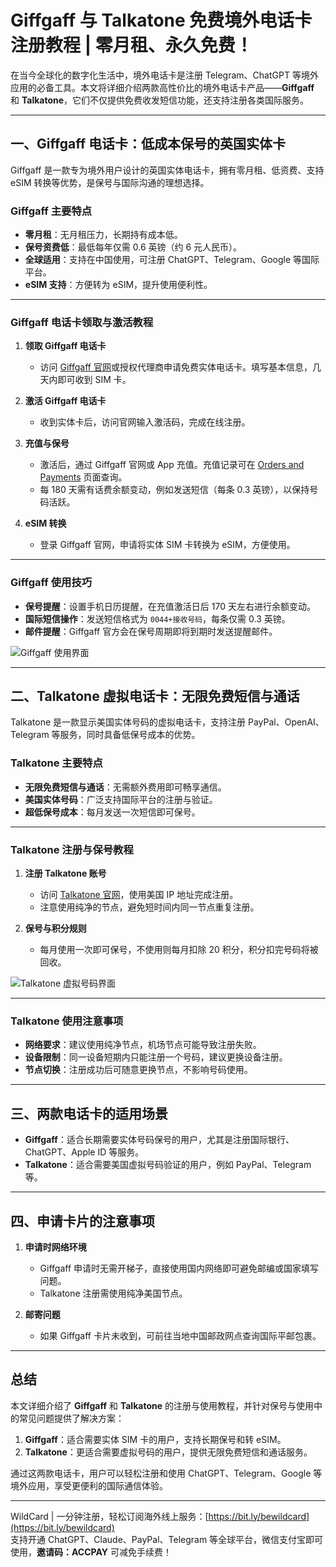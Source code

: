 # Giffgaff 与 Talkatone 免费境外电话卡注册教程 | 零月租、永久免费！

在当今全球化的数字化生活中，境外电话卡是注册 Telegram、ChatGPT 等境外应用的必备工具。本文将详细介绍两款高性价比的境外电话卡产品——**Giffgaff** 和 **Talkatone**，它们不仅提供免费收发短信功能，还支持注册各类国际服务。

---

## **一、Giffgaff 电话卡：低成本保号的英国实体卡**

Giffgaff 是一款专为境外用户设计的英国实体电话卡，拥有零月租、低资费、支持 eSIM 转换等优势，是保号与国际沟通的理想选择。

### **Giffgaff 主要特点**

- **零月租**：无月租压力，长期持有成本低。
- **保号资费低**：最低每年仅需 0.6 英镑（约 6 元人民币）。
- **全球适用**：支持在中国使用，可注册 ChatGPT、Telegram、Google 等国际平台。
- **eSIM 支持**：方便转为 eSIM，提升使用便利性。

---

### **Giffgaff 电话卡领取与激活教程**

1. **领取 Giffgaff 电话卡**  
   - 访问 [Giffgaff 官网](https://www.giffgaff.com/)或授权代理商申请免费实体电话卡。填写基本信息，几天内即可收到 SIM 卡。

2. **激活 Giffgaff 电话卡**  
   - 收到实体卡后，访问官网输入激活码，完成在线注册。

3. **充值与保号**  
   - 激活后，通过 Giffgaff 官网或 App 充值。充值记录可在 [Orders and Payments](https://www.giffgaff.com/profile/payment-details) 页面查询。
   - 每 180 天需有话费余额变动，例如发送短信（每条 0.3 英镑），以保持号码活跃。

4. **eSIM 转换**  
   - 登录 Giffgaff 官网，申请将实体 SIM 卡转换为 eSIM，方便使用。

---

### **Giffgaff 使用技巧**

- **保号提醒**：设置手机日历提醒，在充值激活日后 170 天左右进行余额变动。
- **国际短信操作**：发送短信格式为 `0044+接收号码`，每条仅需 0.3 英镑。
- **邮件提醒**：Giffgaff 官方会在保号周期即将到期时发送提醒邮件。

![Giffgaff 使用界面](https://boxqu.com/storage/2024/06/20240622-f35d3.png)

---

## **二、Talkatone 虚拟电话卡：无限免费短信与通话**

Talkatone 是一款显示美国实体号码的虚拟电话卡，支持注册 PayPal、OpenAI、Telegram 等服务，同时具备低保号成本的优势。

### **Talkatone 主要特点**

- **无限免费短信与通话**：无需额外费用即可畅享通信。
- **美国实体号码**：广泛支持国际平台的注册与验证。
- **超低保号成本**：每月发送一次短信即可保号。

---

### **Talkatone 注册与保号教程**

1. **注册 Talkatone 账号**  
   - 访问 [Talkatone 官网](https://www.talkatone.com/)，使用美国 IP 地址完成注册。  
   - 注意使用纯净的节点，避免短时间内同一节点重复注册。

2. **保号与积分规则**  
   - 每月使用一次即可保号，不使用则每月扣除 20 积分，积分扣完号码将被回收。

![Talkatone 虚拟号码界面](https://boxqu.com/storage/2024/06/20240622-l7lez-1300x731.jpg)

---

### **Talkatone 使用注意事项**

- **网络要求**：建议使用纯净节点，机场节点可能导致注册失败。
- **设备限制**：同一设备短期内只能注册一个号码，建议更换设备注册。
- **节点切换**：注册成功后可随意更换节点，不影响号码使用。

---

## **三、两款电话卡的适用场景**

- **Giffgaff**：适合长期需要实体号码保号的用户，尤其是注册国际银行、ChatGPT、Apple ID 等服务。  
- **Talkatone**：适合需要美国虚拟号码验证的用户，例如 PayPal、Telegram 等。

---

## **四、申请卡片的注意事项**

1. **申请时网络环境**  
   - Giffgaff 申请时无需开梯子，直接使用国内网络即可避免邮编或国家填写问题。
   - Talkatone 注册需使用纯净美国节点。

2. **邮寄问题**  
   - 如果 Giffgaff 卡片未收到，可前往当地中国邮政网点查询国际平邮包裹。

---

## **总结**

本文详细介绍了 **Giffgaff** 和 **Talkatone** 的注册与使用教程，并针对保号与使用中的常见问题提供了解决方案：

1. **Giffgaff**：适合需要实体 SIM 卡的用户，支持长期保号和转 eSIM。  
2. **Talkatone**：更适合需要虚拟号码的用户，提供无限免费短信和通话服务。

通过这两款电话卡，用户可以轻松注册和使用 ChatGPT、Telegram、Google 等境外应用，享受更便利的国际通信体验。

---


WildCard | 一分钟注册，轻松订阅海外线上服务：[https://bit.ly/bewildcard](https://bit.ly/bewildcard)  
支持开通 ChatGPT、Claude、PayPal、Telegram 等全球平台，微信支付宝即可使用，**邀请码：ACCPAY** 可减免手续费！
